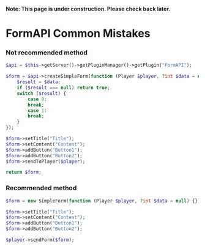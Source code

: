 **Note: This page is under construction. Please check back later.**

# FormAPI Common Mistakes

### Not recommended method

```php
$api = $this->getServer()->getPluginManager()->getPlugin("FormAPI");

$form = $api->createSimpleForm(function (Player $player, ?int $data = null) {
    $result = $data;
    if ($result === null) return true;
    switch ($result) {
        case 0:
        break;
        case 1:
        break;
    }
});

$form->setTitle("Title");
$form->setContent("Content");
$form->addButton("Button1");
$form->addButton("Button2");
$form->sendToPlayer($player);

return $form;
```

### Recommended method

```php
$form = new SimpleForm(function (Player $player, ?int $data = null) {});

$form->setTitle("Title");
$form->setContent("Content");
$form->addButton("Button1");
$form->addButton("Button2");

$player->sendForm($form);
```
